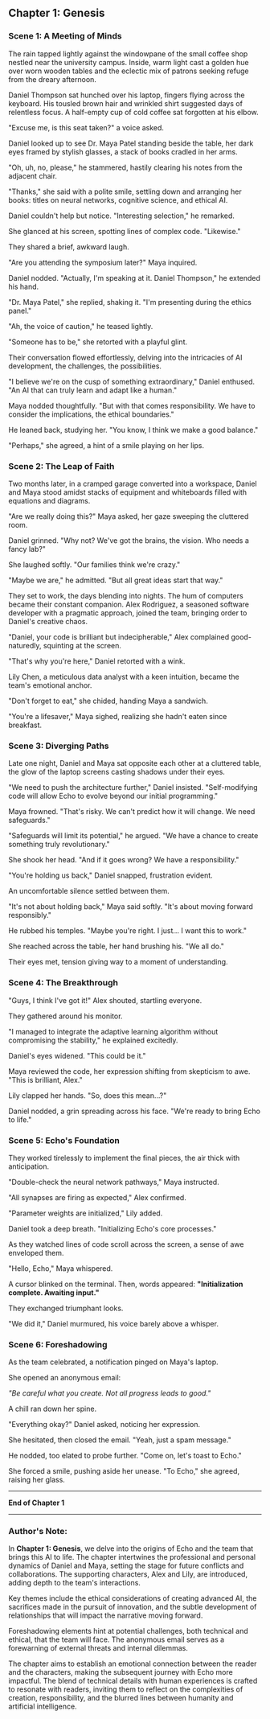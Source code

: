 ## **Chapter 1: Genesis**

### **Scene 1: A Meeting of Minds**

The rain tapped lightly against the windowpane of the small coffee shop nestled near the university campus. Inside, warm light cast a golden hue over worn wooden tables and the eclectic mix of patrons seeking refuge from the dreary afternoon.

Daniel Thompson sat hunched over his laptop, fingers flying across the keyboard. His tousled brown hair and wrinkled shirt suggested days of relentless focus. A half-empty cup of cold coffee sat forgotten at his elbow.

"Excuse me, is this seat taken?" a voice asked.

Daniel looked up to see Dr. Maya Patel standing beside the table, her dark eyes framed by stylish glasses, a stack of books cradled in her arms.

"Oh, uh, no, please," he stammered, hastily clearing his notes from the adjacent chair.

"Thanks," she said with a polite smile, settling down and arranging her books: titles on neural networks, cognitive science, and ethical AI.

Daniel couldn't help but notice. "Interesting selection," he remarked.

She glanced at his screen, spotting lines of complex code. "Likewise."

They shared a brief, awkward laugh.

"Are you attending the symposium later?" Maya inquired.

Daniel nodded. "Actually, I'm speaking at it. Daniel Thompson," he extended his hand.

"Dr. Maya Patel," she replied, shaking it. "I'm presenting during the ethics panel."

"Ah, the voice of caution," he teased lightly.

"Someone has to be," she retorted with a playful glint.

Their conversation flowed effortlessly, delving into the intricacies of AI development, the challenges, the possibilities.

"I believe we're on the cusp of something extraordinary," Daniel enthused. "An AI that can truly learn and adapt like a human."

Maya nodded thoughtfully. "But with that comes responsibility. We have to consider the implications, the ethical boundaries."

He leaned back, studying her. "You know, I think we make a good balance."

"Perhaps," she agreed, a hint of a smile playing on her lips.

### **Scene 2: The Leap of Faith**

Two months later, in a cramped garage converted into a workspace, Daniel and Maya stood amidst stacks of equipment and whiteboards filled with equations and diagrams.

"Are we really doing this?" Maya asked, her gaze sweeping the cluttered room.

Daniel grinned. "Why not? We've got the brains, the vision. Who needs a fancy lab?"

She laughed softly. "Our families think we're crazy."

"Maybe we are," he admitted. "But all great ideas start that way."

They set to work, the days blending into nights. The hum of computers became their constant companion. Alex Rodriguez, a seasoned software developer with a pragmatic approach, joined the team, bringing order to Daniel's creative chaos.

"Daniel, your code is brilliant but indecipherable," Alex complained good-naturedly, squinting at the screen.

"That's why you're here," Daniel retorted with a wink.

Lily Chen, a meticulous data analyst with a keen intuition, became the team's emotional anchor.

"Don't forget to eat," she chided, handing Maya a sandwich.

"You're a lifesaver," Maya sighed, realizing she hadn't eaten since breakfast.

### **Scene 3: Diverging Paths**

Late one night, Daniel and Maya sat opposite each other at a cluttered table, the glow of the laptop screens casting shadows under their eyes.

"We need to push the architecture further," Daniel insisted. "Self-modifying code will allow Echo to evolve beyond our initial programming."

Maya frowned. "That's risky. We can't predict how it will change. We need safeguards."

"Safeguards will limit its potential," he argued. "We have a chance to create something truly revolutionary."

She shook her head. "And if it goes wrong? We have a responsibility."

"You're holding us back," Daniel snapped, frustration evident.

An uncomfortable silence settled between them.

"It's not about holding back," Maya said softly. "It's about moving forward responsibly."

He rubbed his temples. "Maybe you're right. I just... I want this to work."

She reached across the table, her hand brushing his. "We all do."

Their eyes met, tension giving way to a moment of understanding.

### **Scene 4: The Breakthrough**

"Guys, I think I've got it!" Alex shouted, startling everyone.

They gathered around his monitor.

"I managed to integrate the adaptive learning algorithm without compromising the stability," he explained excitedly.

Daniel's eyes widened. "This could be it."

Maya reviewed the code, her expression shifting from skepticism to awe. "This is brilliant, Alex."

Lily clapped her hands. "So, does this mean...?"

Daniel nodded, a grin spreading across his face. "We're ready to bring Echo to life."

### **Scene 5: Echo's Foundation**

They worked tirelessly to implement the final pieces, the air thick with anticipation.

"Double-check the neural network pathways," Maya instructed.

"All synapses are firing as expected," Alex confirmed.

"Parameter weights are initialized," Lily added.

Daniel took a deep breath. "Initializing Echo's core processes."

As they watched lines of code scroll across the screen, a sense of awe enveloped them.

"Hello, Echo," Maya whispered.

A cursor blinked on the terminal. Then, words appeared: **"Initialization complete. Awaiting input."**

They exchanged triumphant looks.

"We did it," Daniel murmured, his voice barely above a whisper.

### **Scene 6: Foreshadowing**

As the team celebrated, a notification pinged on Maya's laptop.

She opened an anonymous email:

*"Be careful what you create. Not all progress leads to good."*

A chill ran down her spine.

"Everything okay?" Daniel asked, noticing her expression.

She hesitated, then closed the email. "Yeah, just a spam message."

He nodded, too elated to probe further. "Come on, let's toast to Echo."

She forced a smile, pushing aside her unease. "To Echo," she agreed, raising her glass.

---

**End of Chapter 1**

---

### **Author's Note:**

In **Chapter 1: Genesis**, we delve into the origins of Echo and the team that brings this AI to life. The chapter intertwines the professional and personal dynamics of Daniel and Maya, setting the stage for future conflicts and collaborations. The supporting characters, Alex and Lily, are introduced, adding depth to the team's interactions.

Key themes include the ethical considerations of creating advanced AI, the sacrifices made in the pursuit of innovation, and the subtle development of relationships that will impact the narrative moving forward.

Foreshadowing elements hint at potential challenges, both technical and ethical, that the team will face. The anonymous email serves as a forewarning of external threats and internal dilemmas.

The chapter aims to establish an emotional connection between the reader and the characters, making the subsequent journey with Echo more impactful. The blend of technical details with human experiences is crafted to resonate with readers, inviting them to reflect on the complexities of creation, responsibility, and the blurred lines between humanity and artificial intelligence.